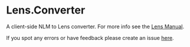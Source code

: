 Lens.Converter
==============

A client-side NLM to Lens converter. For more info see the [Lens Manual](http://lens.substance.io/#lens/manual/toc/header_6).

If you spot any errors or have feedback please create an issue [here](http://github.com/elifesciences/lens/issues).
